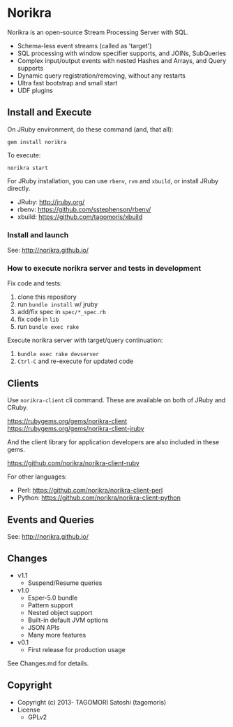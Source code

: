 # Norikra

Norikra is an open-source Stream Processing Server with SQL.
 * Schema-less event streams (called as 'target')
 * SQL processing with window specifier supports, and JOINs, SubQueries
 * Complex input/output events with nested Hashes and Arrays, and Query supports
 * Dynamic query registration/removing, without any restarts
 * Ultra fast bootstrap and small start
 * UDF plugins

## Install and Execute

On JRuby environment, do these command (and, that all):

    gem install norikra

To execute:

    norikra start

For JRuby installation, you can use `rbenv`, `rvm` and `xbuild`, or install JRuby directly.

* JRuby: http://jruby.org/
* rbenv: https://github.com/sstephenson/rbenv/
* xbuild: https://github.com/tagomoris/xbuild

### Install and launch

See: http://norikra.github.io/

### How to execute norikra server and tests in development

Fix code and tests:

1. clone this repository
1. run `bundle install` w/ jruby
1. add/fix spec in `spec/*_spec.rb`
1. fix code in `lib`
1. run `bundle exec rake`

Execute norikra server with target/query continuation:

1. `bundle exec rake devserver`
1. `Ctrl-C` and re-execute for updated code

## Clients

Use `norikra-client` cli command. These are available on both of JRuby and CRuby.

https://rubygems.org/gems/norikra-client
https://rubygems.org/gems/norikra-client-jruby

And the client library for application developers are also included in these gems.

https://github.com/norikra/norikra-client-ruby

For other languages:
 * Perl: https://github.com/norikra/norikra-client-perl
 * Python: https://github.com/norikra/norikra-client-python

## Events and Queries

See: http://norikra.github.io/

## Changes

* v1.1
  * Suspend/Resume queries
* v1.0
  * Esper-5.0 bundle
  * Pattern support
  * Nested object support
  * Built-in default JVM options
  * JSON APIs
  * Many more features
* v0.1
  * First release for production usage

See Changes.md for details.

## Copyright

* Copyright (c) 2013- TAGOMORI Satoshi (tagomoris)
* License
  * GPLv2
